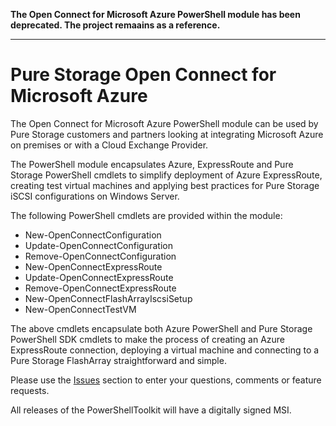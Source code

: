 
__The Open Connect for Microsoft Azure PowerShell module has been deprecated. The project remaains as a reference.__

---
# Pure Storage Open Connect for Microsoft Azure

The Open Connect for Microsoft Azure PowerShell module can be used by Pure Storage customers and partners looking at integrating Microsoft Azure on premises or with a Cloud Exchange Provider.

The PowerShell module encapsulates Azure, ExpressRoute and Pure Storage PowerShell cmdlets to simplify deployment of Azure ExpressRoute, creating test virtual machines and applying best practices for Pure Storage iSCSI configurations on Windows Server.

The following PowerShell cmdlets are provided within the module:

* New-OpenConnectConfiguration
* Update-OpenConnectConfiguration
* Remove-OpenConnectConfiguration
* New-OpenConnectExpressRoute
* Update-OpenConnectExpressRoute
* Remove-OpenConnectExpressRoute
* New-OpenConnectFlashArrayIscsiSetup
* New-OpenConnectTestVM

The above cmdlets encapsulate both Azure PowerShell and Pure Storage PowerShell SDK cmdlets to make the process of creating an Azure ExpressRoute connection, deploying a virtual machine and connecting to a Pure Storage FlashArray straightforward and simple.

Please use the [Issues](https://github.com/PureStorage-OpenConnect/MicrosoftAzure/issues) section to enter your questions, comments or feature requests.

All releases of the PowerShellToolkit will have a digitally signed MSI.
